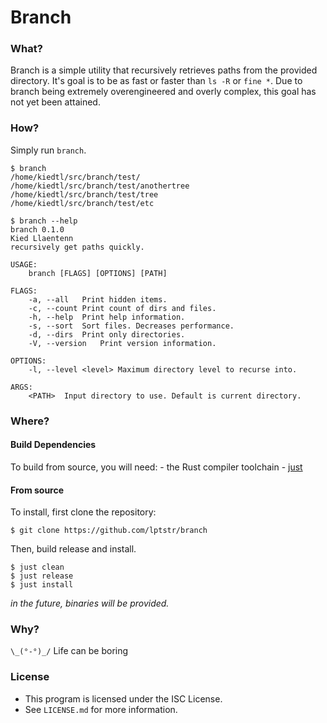# Branch

### What?
Branch is a simple utility that recursively retrieves paths from 
the provided directory. It's goal is to be as fast or faster than
`ls -R` or `fine *`. Due to branch being extremely overengineered
and overly complex, this goal has not yet been attained.

### How?
Simply run `branch`.

```
$ branch
/home/kiedtl/src/branch/test/
/home/kiedtl/src/branch/test/anothertree
/home/kiedtl/src/branch/test/tree
/home/kiedtl/src/branch/test/etc
```

```
$ branch --help
branch 0.1.0
Kied Llaentenn
recursively get paths quickly.

USAGE:
	branch [FLAGS] [OPTIONS] [PATH]

FLAGS:
	-a, --all	Print hidden items.
	-c, --count	Print count of dirs and files.
	-h, --help	Print help information.
	-s, --sort	Sort files. Decreases performance.
	-d, --dirs	Print only directories.
	-V, --version	Print version information.

OPTIONS:
	-l, --level <level>	Maximum directory level to recurse into.

ARGS:
	<PATH>	Input directory to use. Default is current directory.
```

### Where?
#### Build Dependencies
To build from source, you will need:
	- the Rust compiler toolchain
	- [just](https://github.com/casey/just)

#### From source
To install, first clone the repository:
```
$ git clone https://github.com/lptstr/branch
```
Then, build release and install.
```
$ just clean
$ just release
$ just install
```

*in the future, binaries will be provided.*

### Why?
`\_(°-°)_/`
Life can be boring 

### License
- This program is licensed under the ISC License.
- See `LICENSE.md` for more information.
